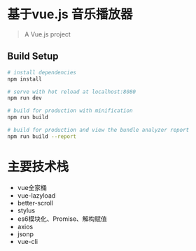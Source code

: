 # 基于vue.js 音乐播放器

> A Vue.js project

## Build Setup

``` bash
# install dependencies
npm install

# serve with hot reload at localhost:8080
npm run dev

# build for production with minification
npm run build

# build for production and view the bundle analyzer report
npm run build --report
```

# 主要技术栈
 * vue全家桶
 * vue-lazyload
 * better-scroll
 * stylus
 * es6模块化、Promise、解构赋值
 * axios
 * jsonp
 * vue-cli